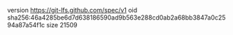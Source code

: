 version https://git-lfs.github.com/spec/v1
oid sha256:46a4285be6d7d638186590ad9b563e288cd0ab2a68bb3847a0c2594a87a54f1c
size 21509
